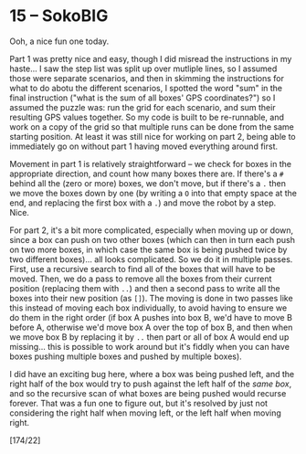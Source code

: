 # 15 &ndash; SokoBIG

Ooh, a nice fun one today.

Part 1 was pretty nice and easy, though I did misread the instructions in my haste... I saw the step list was split up over mutliple lines, so I assumed those were separate scenarios, and then in skimming the instructions for what to do abotu the different scenarios, I spotted the word "sum" in the final instruction ("what is the sum of all boxes' GPS coordinates?") so I assumed the puzzle was: run the grid for each scenario, and sum their resulting GPS values together. So my code is built to be re-runnable, and work on a copy of the grid so that multiple runs can be done from the same starting position. At least it was still nice for working on part 2, being able to immediately go on without part 1 having moved everything around first.

Movement in part 1 is relatively straightforward &ndash; we check for boxes in the appropriate direction, and count how many boxes there are. If there's a `#` behind all the (zero or more) boxes, we don't move, but if there's a `.` then we move the boxes down by one (by writing a `O` into that empty space at the end, and replacing the first box with a `.`) and move the robot by a step. Nice.

For part 2, it's a bit more complicated, especially when moving up or down, since a box can push on two other boxes (which can then in turn each push on two more boxes, in which case the same box is being pushed twice by two different boxes)... all looks complicated. So we do it in multiple passes. First, use a recursive search to find all of the boxes that will have to be moved. Then, we do a pass to remove all the boxes from their current position (replacing them with `..`) and then a second pass to write all the boxes into their new position (as `[]`). The moving is done in two passes like this instead of moving each box individually, to avoid having to ensure we do them in the right order (if box A pushes into box B, we'd have to move B before A, otherwise we'd move box A over the top of box B, and then when we move box B by replacing it by `..` then part or all of box A would end up missing... this is possible to work around but it's fiddly when you can have boxes pushing multiple boxes and pushed by multiple boxes).

I did have an exciting bug here, where a box was being pushed left, and the right half of the box would try to push against the left half of the _same box_, and so the recursive scan of what boxes are being pushed would recurse forever. That was a fun one to figure out, but it's resolved by just not considering the right half when moving left, or the left half when moving right.

[174/22]
